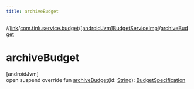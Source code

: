 ```yaml
---
title: archiveBudget
---
```

//[link](../../../index.html)/[com.tink.service.budget](../index.html)/[[androidJvm]BudgetServiceImpl](index.html)/[archiveBudget](archive-budget.html)



# archiveBudget



[androidJvm]\
open suspend override fun [archiveBudget](archive-budget.html)(id: [String](https://kotlinlang.org/api/latest/jvm/stdlib/kotlin/-string/index.html)): [BudgetSpecification](../../com.tink.model.budget/index.html#1357535401%2FClasslikes%2F-812656150)




